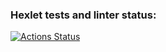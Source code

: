 ### Hexlet tests and linter status:
[![Actions Status](https://github.com/filippnmx/sass-project-56/actions/workflows/hexlet-check.yml/badge.svg)](https://github.com/filippnmx/sass-project-56/actions)